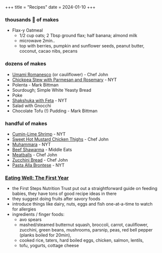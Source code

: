 +++
title = "Recipes"
date = 2024-01-10
+++

### thousands :exploding_head: of makes
- Flax-y Oatmeal
  - 1/2 cup oats; 2 Tbsp ground flax; half banana; almond milk
  - microwave 2min..
  - top with berries, pumpkin and sunflower seeds, peanut butter, coconut, cacao nibs, pecans


### dozens of makes
- [Umami Romanesco](https://www.allrecipes.com/recipe/281570/roasted-roman-style-romanesco/) (or cauliflower) - Chef John
- [Chickpea Stew with Parmesan and Rosemary](https://cooking.nytimes.com/recipes/1013535-chickpea-vegetable-soup-with-parmesan-rosemary-and-lemon) - NYT
- Polenta - Mark Bittman
- Sourdough; Simple White Yeasty Bread
- Poke
- [Shakshuka with Feta](https://cooking.nytimes.com/recipes/1014721-shakshuka-with-feta) - NYT
- Salad with Gnocchi
- Chocolate Tofu (!) Pudding - Mark Bittman


### handful of makes
- [Cumin-Lime Shrimp](https://cooking.nytimes.com/recipes/1019629-cumin-lime-shrimp-with-ginger) - NYT
- [Sweet Hot Mustard Chicken Thighs](https://www.allrecipes.com/recipe/233170/sweet-hot-mustard-chicken-thighs/) - Chef John
- [Muhammara](https://cooking.nytimes.com/recipes/1017492-muhammara-red-pepper-and-walnut-spread) - NYT
- [Beef Shawarma](https://www.youtube.com/watch?v=tWybyH21dCM) - Middle Eats
- [Meatballs](https://foodwishes.blogspot.com/2007/02/italian-meatballs-lets-get-rolling.html) - Chef John
- [Zucchini Bread](https://www.allrecipes.com/recipe/285397/chef-johns-zucchini-bread/) - Chef John
- [Pasta Alla Brontese](https://cooking.nytimes.com/recipes/1023489-pasta-alla-brontese-creamy-fettuccine-with-pancetta-and-pistachios) - NYT


### [Eating Well: The First Year](https://www.firststepsnutrition.org/eating-well-in-the-first-year)
- the First Steps Nutrition Trust put out a straightforward guide on feeding babies,
they have tons of good recipe ideas in there
- they suggest doing fruits after savory foods
- introduce things like dairy, nuts, eggs and fish one-at-a-time to watch for allergies
- ingredients / finger foods:
    - avo spears
    - mashed/steamed butternut squash, broccoli, carrot, cauliflower, zucchini, green beans,
    mushrooms, parsnip, peas,
    red bell pepper (planks boiled for 20min),
    - cooked rice, taters, hard boiled eggs, chicken, salmon, lentils,
    - tofu, yogurts, cottage cheese
